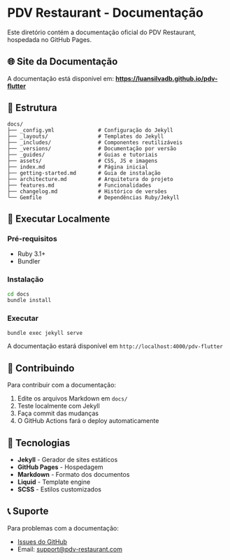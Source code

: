 # PDV Restaurant - Documentação

Este diretório contém a documentação oficial do PDV Restaurant, hospedada no GitHub Pages.

## 🌐 Site da Documentação

A documentação está disponível em: **https://luansilvadb.github.io/pdv-flutter**

## 📁 Estrutura

```
docs/
├── _config.yml              # Configuração do Jekyll
├── _layouts/                # Templates do Jekyll
├── _includes/               # Componentes reutilizáveis
├── _versions/               # Documentação por versão
├── _guides/                 # Guias e tutoriais
├── assets/                  # CSS, JS e imagens
├── index.md                 # Página inicial
├── getting-started.md       # Guia de instalação
├── architecture.md          # Arquitetura do projeto
├── features.md              # Funcionalidades
├── changelog.md             # Histórico de versões
└── Gemfile                  # Dependências Ruby/Jekyll
```

## 🚀 Executar Localmente

### Pré-requisitos
- Ruby 3.1+
- Bundler

### Instalação
```bash
cd docs
bundle install
```

### Executar
```bash
bundle exec jekyll serve
```

A documentação estará disponível em `http://localhost:4000/pdv-flutter`

## 📝 Contribuindo

Para contribuir com a documentação:

1. Edite os arquivos Markdown em `docs/`
2. Teste localmente com Jekyll
3. Faça commit das mudanças
4. O GitHub Actions fará o deploy automaticamente

## 🔧 Tecnologias

- **Jekyll** - Gerador de sites estáticos
- **GitHub Pages** - Hospedagem
- **Markdown** - Formato dos documentos
- **Liquid** - Template engine
- **SCSS** - Estilos customizados

## 📞 Suporte

Para problemas com a documentação:
- [Issues do GitHub](https://github.com/luansilvadb/pdv-flutter/issues)
- Email: support@pdv-restaurant.com
